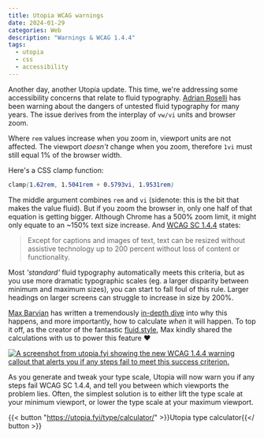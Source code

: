 ```yaml
---
title: Utopia WCAG warnings
date: 2024-01-29
categories: Web
description: "Warnings & WCAG 1.4.4"
tags:
  - utopia
  - css
  - accessibility
---
```


Another day, another Utopia update. This time, we're addressing some accessibility concerns that relate to fluid typography. [Adrian&nbsp;Roselli](https://adrianroselli.com/2019/12/responsive-type-and-zoom.html) has been warning about the dangers of untested fluid typography for many years. The issue derives from the interplay of `vw/vi` units and browser zoom.

Where `rem` values increase when you zoom in, viewport units are not affected. The viewport _doesn't_ change when you zoom, therefore `1vi` must still equal 1% of the browser width.

Here's a CSS clamp function:

```css
clamp(1.62rem, 1.5041rem + 0.5793vi, 1.9531rem)
```

The middle argument combines `rem` and `vi` (sidenote: this is the bit that makes the value fluid). But if you zoom the browser in, only one half of that equation is getting bigger. Although Chrome has a 500% zoom limit, it might only equate to an ~150% text size increase. And [WCAG SC 1.4.4](https://www.w3.org/WAI/WCAG21/Understanding/resize-text.html) states:

> Except for captions and images of text, text can be resized without assistive technology up to 200 percent without loss of content or functionality.

Most _'standard'_ fluid typography automatically meets this criteria, but as you use more dramatic typographic scales (eg. a larger disparity between minimum and maximum sizes), you can start to fall foul of this rule. Larger headings on larger screens can struggle to increase in size by 200%.

[Max Barvian](https://barvian.me/) has written a tremendously [in-depth dive](https://www.smashingmagazine.com/2023/11/addressing-accessibility-concerns-fluid-type/) into why this happens, and more importantly, how to calculate _when_ it will happen. To top it off, as the creator of the fantastic [fluid.style](https://fluid.style), Max kindly shared the calculations with us to power this feature ❤️

[![A screenshot from utopia.fyi showing the new WCAG 1.4.4 warning callout that alerts you if any steps fail to meet this success criterion.](/images/blog/utopia-wcag.jpg)](https://utopia.fyi/type/calculator/)

As you generate and tweak your type scale, Utopia will now warn you if any steps fail WCAG SC 1.4.4, and tell you between which viewports the problem lies. Often, the simplest solution is to either lift the type scale at your minimum viewport, or lower the type scale at your maximum viewport.

{{< button "https://utopia.fyi/type/calculator/" >}}Utopia type calculator{{</ button >}}
